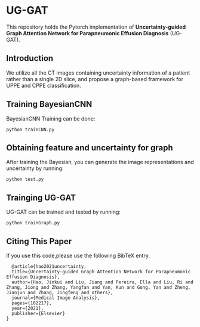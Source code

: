 # UG-GAT
This repository holds the Pytorch implementation of **Uncertainty-guided Graph Attention Network for Parapneumonic Effusion Diagnosis**
 (UG-GAT). 

## Introduction
We utilize all the CT images containing uncertainty information of a patient rather than a single 2D slice, and propose a graph-based framework for UPPE and CPPE classification.

## Training BayesianCNN
BayesianCNN Training  can be done:
```
python trainCNN.py
```
## Obtaining feature and uncertainty for graph
After training the Bayesian, you can generate the image representations and uncertainty by running:
```
python test.py
```
## Trainging UG-GAT
UG-GAT can be trained and tested by running:
```
python trainGraph.py
```

## Citing This Paper
<span id="jump">
If you use this code,please use the following BibTeX entry.
 
```
  @article{hao2021uncertainty,
  title={Uncertainty-guided Graph Attention Network for Parapneumonic Effusion Diagnosis},
  author={Hao, Jinkui and Liu, Jiang and Pereira, Ella and Liu, Ri and Zhang, Jiong and Zhang, Yangfan and Yan, Kun and Gong, Yan and Zheng, Jianjun and Zhang, Jingfeng and others},
  journal={Medical Image Analysis},
  pages={102217},
  year={2021},
  publisher={Elsevier}
}
```
  </span>
  
